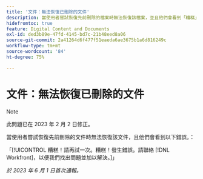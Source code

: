 ```yaml
---
title: '文件：無法恢復已刪除的文件'
description: 當使用者嘗試恢復先前刪除的檔案時無法恢復該檔案，並且他們會看到「糟糕」錯誤。
hidefromtoc: true
feature: Digital Content and Documents
exl-id: ded3b89e-47fd-4145-bd7c-21b48eed8a06
source-git-commit: 2a41264d6f477f51eaeda6ae3675b1a6d816249c
workflow-type: tm+mt
source-wordcount: '84'
ht-degree: 75%

---
```


# 文件：無法恢復已刪除的文件

>[!NOTE]
>
>此問題已在 2023 年 2 月 2 日修正。

<!-- On WF and WFP TOCs-->

當使用者嘗試恢復先前刪除的文件時無法恢復該文件，且他們會看到以下錯誤。：

「[!UICONTROL 糟糕！請再試一次。糟糕！發生錯誤。請聯絡 [!DNL Workfront]，以便我們找出問題並加以解決。]」

_於 2023 年 6 月 1 日首次通報。_
